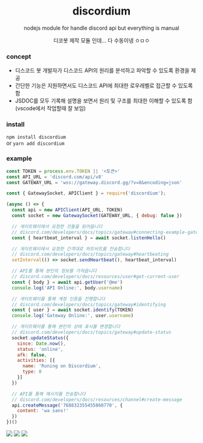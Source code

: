 <div align="center">
  <h1>
    discordium
  </h1>
  <p>nodejs module for handle discord api but everything is manual</p>
  <p>디코봇 제작 모듈 인데... 다 수동이넹 ㅇㅁㅇ</p>
</div>

### concept
- 디스코드 봇 개발자가 디스코드 API의 원리를 분석하고 파악할 수 있도록 환경을 제공
- 간단한 기능은 지원하면서도 디스코드 API에 최대한 로우레벨로 접근할 수 있도록 함
- JSDOC를 모두 기록해 설명을 보면서 원리 및 구조를 최대한 이해할 수 있도록 함 (vscode에서 작업할때 잘 보임)

### install
`npm install discordium`\
or `yarn add discordium`

### example
```js
const TOKEN = process.env.TOKEN || '<토큰>'
const API_URL = 'discord.com/api/v8'
const GATEWAY_URL = 'wss://gateway.discord.gg/?v=8&encoding=json'

const { GatewaySocket, APIClient } = require('discordium');

(async () => {
  const api = new APIClient(API_URL, TOKEN)
  const socket = new GatewaySocket(GATEWAY_URL, { debug: false })

  // 게이트웨이에서 요청한 것들을 읽어옵니다
  // discord.com/developers/docs/topics/gateway#connecting-example-gateway-hello
  const { heartbeat_interval } = await socket.listenHello()

  // 게이트웨이에서 요청한 간격대로 하트비트를 전송합니다
  // discord.com/developers/docs/topics/gateway#heartbeating
  setInterval(() => socket.sendHeartbeat(), heartbeat_interval)

  // API를 통해 본인의 정보를 가져옵니다
  // discord.com/developers/docs/resources/user#get-current-user
  const { body } = await api.getUser('@me')
  console.log('API Online:', body.username)

  // 게이트웨이를 통해 계정 인증을 진행합니다
  // discord.com/developers/docs/topics/gateway#identifying
  const { user } = await socket.identify(TOKEN)
  console.log('Gateway Online:', user.username)

  // 게이트웨이를 통해 본인의 상태 표시를 변경합니다
  // discord.com/developers/docs/topics/gateway#update-status
  socket.updateStatus({
    since: Date.now(),
    status: 'online',
    afk: false,
    activities: [{
      name: 'Runing on Discordium',
      type: 0
    }]
  })

  // API를 통해 메시지를 전송합니다
  // discord.com/developers/docs/resources/channel#create-message
  api.createMessage('768832355455860770', {
    content: 'wa sans!'
  })
})()
```

![](https://cdn.discordapp.com/attachments/768832355455860770/769173968896393236/unknown.png)
![](https://cdn.discordapp.com/attachments/768832355455860770/769174117906907146/unknown.png)
![](https://cdn.discordapp.com/attachments/768832355455860770/769174231178674196/unknown.png)
